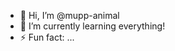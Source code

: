 - 👋 Hi, I’m @mupp-animal
- 🌱 I’m currently learning everything!
- ⚡ Fun fact: ...

<!---
mupp-animal/mupp-animal is a ✨ special ✨ repository because its `README.md` (this file) appears on your GitHub profile.
You can click the Preview link to take a look at your changes.
--->
